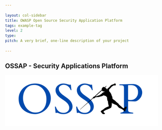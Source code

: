 ```yaml
---

layout: col-sidebar
title: OWASP Open Source Security Application Platform
tags: example-tag
level: 2
type: 
pitch: A very brief, one-line description of your project

---
```



## OSSAP - Security Applications Platform

![logo](assets/images/logo.png)


